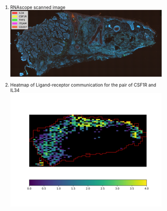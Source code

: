 1. RNAscope scanned image
![Merged image](/figures/merged_5_channels_image.png)

2. Heatmap of Ligand-receptor communication for the pair of CSF1R and IL34 
![LR interation](/figures/collocalization_scene1_CSF1R_IL34.jpg)
